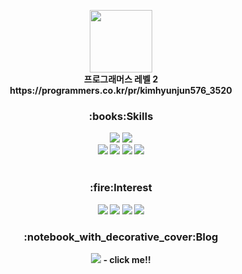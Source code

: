 <br><br>

<p align="center"><img src="https://user-images.githubusercontent.com/70655507/159471990-9ed7e900-b742-42a6-92d3-54f9483607bc.png" height="100"><br>
  <b>프로그래머스 레벨 2<b/><br>
  https://programmers.co.kr/pr/kimhyunjun576_3520  <br>
</p>

<h3 align="center">:books:Skills</h3>

<div align="center">
  <img src="https://img.shields.io/badge/-Spring_Boot-6DB33F?logo=Spring Boot&logoColor=white">
  <img src="https://img.shields.io/badge/-JPA-59666C?logo=Hibernate&logoColor=white"><br>
</div>

<div align="center">
  <img src="https://img.shields.io/badge/-AWS_Elastic_Beanstalk-64415?logo=iCloud&logoColor=white">
  <img src="https://img.shields.io/badge/-AWS_RDS-0056D2?logo=Microsoft Access&logoColor=">
  <img src="https://img.shields.io/badge/-Docker-2496ED?logo=Docker&logoColor=white"> 
  <img src="https://img.shields.io/badge/-Travis_CI-3EAAAF?logo=Travis CI&logoColor=white"> 
</div>

<br>

<h3 align="center">:fire:Interest</h3>

<div align="center">
  <img src="https://img.shields.io/badge/-Node.js-339933?logo=node.js&logoColor=white">
  <img src="https://img.shields.io/badge/-Go-00ADD8?logo=Go&logoColor=white">
  <img src="https://img.shields.io/badge/-GoLand-000000?logo=GoLand&logoColor=white">  
  <img src="https://img.shields.io/badge/-GraphQL-E10098?logo=GraphQL&logoColor=white">
</div>


<h3 align="center">​:notebook_with_decorative_cover:​Blog</h3>

<div align="center">
  <a href="https://dev-connor.github.io/" target="_blank"><img src="https://img.shields.io/badge/-Blog-222222?logo=github&logoColor="></a> - click me!!


</div>
